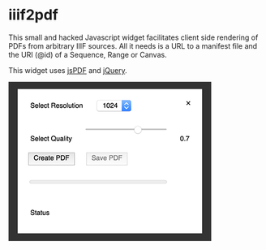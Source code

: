 # iiif2pdf

This small and hacked Javascript widget facilitates client side rendering of PDFs from arbitrary IIIF sources. All it needs is a URL to a manifest file and the URI (@id) of a Sequence, Range or Canvas.

This widget uses [jsPDF](https://github.com/MrRio/jsPDF) and [jQuery](https://jquery.com/).

![Widget Screenshot](images/widget.png)
